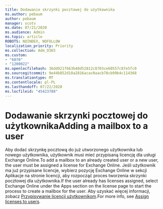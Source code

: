 ```yaml
---
title: Dodawanie skrzynki pocztowej do użytkownika
ms.author: pebaum
author: pebaum
manager: scotv
ms.date: 07/21/2020
ms.audience: Admin
ms.topic: article
ROBOTS: NOINDEX, NOFOLLOW
localization_priority: Priority
ms.collection: Adm_O365
ms.custom:
- "6070"
- "1200022"
ms.openlocfilehash: 36dd921f663b40d52812c8703ce60557c87e5fc0
ms.sourcegitcommit: 9e44b852d18a2816acac0aacb78cb99b4c114368
ms.translationtype: MT
ms.contentlocale: pl-PL
ms.lasthandoff: 07/22/2020
ms.locfileid: "45423788"
---
```

# <a name="adding-a-mailbox-to-a-user"></a><span data-ttu-id="eb243-102">Dodawanie skrzynki pocztowej do użytkownika</span><span class="sxs-lookup"><span data-stu-id="eb243-102">Adding a mailbox to a user</span></span>

<span data-ttu-id="eb243-103">Aby dodać skrzynkę pocztową do już utworzonego użytkownika lub nowego użytkownika, użytkownik musi mieć przypisaną licencję dla usługi Exchange Online.</span><span class="sxs-lookup"><span data-stu-id="eb243-103">To add a mailbox to an already created user or a new user, the user must be assigned a license for Exchange Online.</span></span> <span data-ttu-id="eb243-104">Jeśli użytkownik ma już przypisane licencje, wybierz pozycję Exchange Online w sekcji Aplikacje na stronie licencji, aby rozpocząć proces tworzenia skrzynki pocztowej dla użytkownika.</span><span class="sxs-lookup"><span data-stu-id="eb243-104">If the user already has licenses assigned, select Exchange Online under the Apps section on the license page to start the process to create a mailbox for the user.</span></span> <span data-ttu-id="eb243-105">Aby uzyskać więcej informacji, zobacz [Przypisywanie licencji użytkownikom](https://docs.microsoft.com/microsoft-365/admin/manage/assign-licenses-to-users).</span><span class="sxs-lookup"><span data-stu-id="eb243-105">For more info, see [Assign licenses to users](https://docs.microsoft.com/microsoft-365/admin/manage/assign-licenses-to-users).</span></span>
